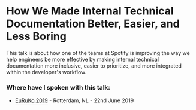 # How We Made Internal Technical Documentation Better, Easier, and Less Boring

This talk is about how one of the teams at Spotify is improving the way we help engineers be more effective by making internal technical documentation more inclusive, easier to prioritize, and more integrated within the developer's workflow.

### Where have I spoken with this talk:

- [EuRuKo 2019](http://euruko2019.org) - Rotterdam, NL - 22nd June 2019

